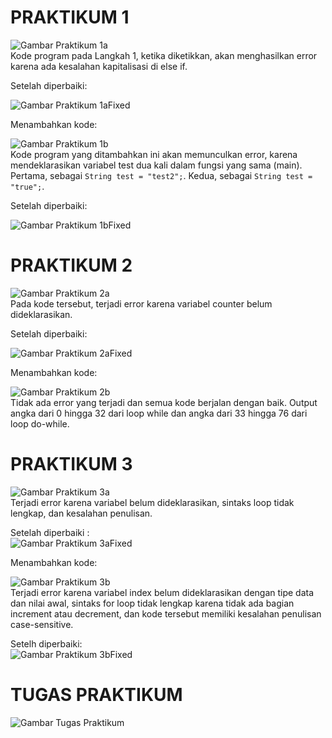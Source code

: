 # PRAKTIKUM 1

![Gambar Praktikum 1a](img/Praktikum1a.png)  
Kode program pada Langkah 1, ketika diketikkan, akan menghasilkan error karena ada kesalahan kapitalisasi di else if.

Setelah diperbaiki:

![Gambar Praktikum 1aFixed](img/Praktikum1aFixed.png)

Menambahkan kode:

![Gambar Praktikum 1b](img/Praktikum1b.png)  
Kode program yang ditambahkan ini akan memunculkan error, karena mendeklarasikan variabel test dua kali dalam fungsi yang sama (main). Pertama, sebagai `String test = "test2";`. Kedua, sebagai `String test = "true";`.

Setelah diperbaiki:

![Gambar Praktikum 1bFixed](img/Praktikum1bFixed.png)

# PRAKTIKUM 2

![Gambar Praktikum 2a](img/Praktikum2a.png)  
Pada kode tersebut, terjadi error karena variabel counter belum dideklarasikan.

Setelah diperbaiki:

![Gambar Praktikum 2aFixed](img/Praktikum2aFixed.png)

Menambahkan kode:

![Gambar Praktikum 2b](img/Praktikum2b.png)  
Tidak ada error yang terjadi dan semua kode berjalan dengan baik. Output angka dari 0 hingga 32 dari loop while dan angka dari 33 hingga 76 dari loop do-while. 

# PRAKTIKUM 3

![Gambar Praktikum 3a](img/Praktikum3a.png)  
Terjadi error karena variabel belum dideklarasikan, sintaks loop tidak lengkap, dan kesalahan penulisan.

Setelah diperbaiki :  
![Gambar Praktikum 3aFixed](img/Praktikum3aFixed.png)  

Menambahkan kode:  

![Gambar Praktikum 3b](img/Praktikum3b.png)  
Terjadi error karena variabel index belum dideklarasikan dengan tipe data dan nilai awal, sintaks for loop tidak lengkap karena tidak ada bagian increment atau decrement, dan kode tersebut memiliki kesalahan penulisan case-sensitive.

Setelh diperbaiki:  
![Gambar Praktikum 3bFixed](img/Praktikum3bFixed.png)  


# TUGAS PRAKTIKUM

![Gambar Tugas Praktikum](img/TugasPraktikum.png)  
